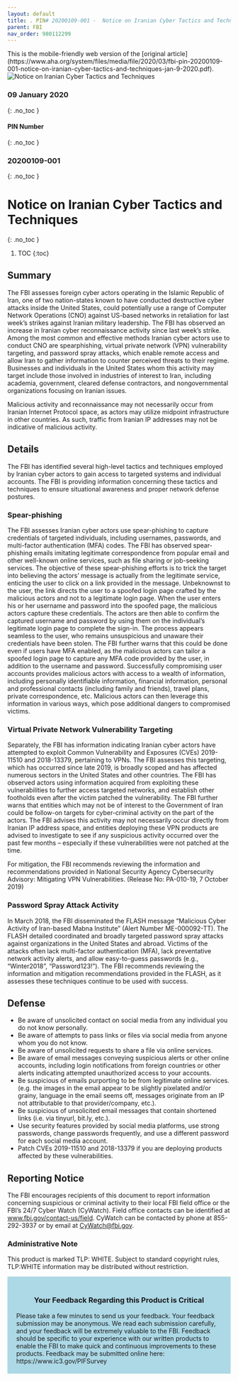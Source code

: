 ```yaml
---
layout: default
title: . PIN# 20200109-001 -  Notice on Iranian Cyber Tactics and Techniques 
parent: FBI 
nav_order: 980112299 
---
```

<style>
.dont-break-out {
  /* These are technically the same, but use both */
  overflow-wrap: break-word;
  word-wrap: break-word;

  -ms-word-break: break-all;
  /* This is the dangerous one in WebKit, as it breaks things wherever */
  word-break: break-all;
  /* Instead use this non-standard one: */
  word-break: break-word;
}
</style>

<div class="dont-break-out" markdown="1">
This is the mobile-friendly web version of the [original article](https://www.aha.org/system/files/media/file/2020/03/fbi-pin-20200109-001-notice-on-iranian-cyber-tactics-and-techniques-jan-9-2020.pdf).

<img src="https://statics.bsafes.com/images/publications/fbi-pin-20200109-001-notice-on-iranian-cyber-tactics-and-techniques-jan-9-2020.png" alt="Notice on Iranian Cyber Tactics and Techniques" style="display:block; margin:0 auto">

### 09 January 2020
{: .no_toc }
#### PIN Number
{: .no_toc }
### 20200109-001
{: .no_toc }  
# Notice on Iranian Cyber Tactics and Techniques 
{: .no_toc }

1. TOC
{:toc}

## Summary
The FBI assesses foreign cyber actors operating in the Islamic Republic of Iran, one of two nation-states known to have conducted destructive cyber attacks inside the United States, could potentially use a range of Computer Network Operations (CNO) against US-based networks in retaliation for last week’s strikes against Iranian military leadership.  The FBI has observed an increase in Iranian cyber reconnaissance activity since last week’s strike. Among the most common and effective methods Iranian cyber actors use to conduct CNO are spearphishing, virtual private network (VPN) vulnerability targeting, and password spray attacks, which enable remote access and allow Iran to gather information to counter perceived threats to their regime.  Businesses and individuals in the United States whom this activity may target include those involved in industries of interest to Iran, including academia, government, cleared defense contractors, and nongovernmental organizations focusing on Iranian issues.  

Malicious activity and reconnaissance may not necessarily occur from Iranian Internet Protocol
space, as actors may utilize midpoint infrastructure in other countries. As such, traffic from
Iranian IP addresses may not be indicative of malicious activity.  

## Details
The FBI has identified several high-level tactics and techniques employed by Iranian cyber
actors to gain access to targeted systems and individual accounts. The FBI is providing
information concerning these tactics and techniques to ensure situational awareness and
proper network defense postures.

### Spear-phishing
The FBI assesses Iranian cyber actors use spear-phishing to capture credentials of targeted
individuals, including usernames, passwords, and multi-factor authentication (MFA) codes. The
FBI has observed spear-phishing emails imitating legitimate correspondence from popular email
and other well-known online services, such as file sharing or job-seeking services. The objective
of these spear-phishing efforts is to trick the target into believing the actors’ message is actually
from the legitimate service, enticing the user to click on a link provided in the message.
Unbeknownst to the user, the link directs the user to a spoofed login page crafted by the
malicious actors and not to a legitimate login page. When the user enters his or her username
and password into the spoofed page, the malicious actors capture these credentials. The actors
are then able to confirm the captured username and password by using them on the
individual’s legitimate login page to complete the sign-in. The process appears seamless to the
user, who remains unsuspicious and unaware their credentials have been stolen. The FBI
further warns that this could be done even if users have MFA enabled, as the malicious actors
can tailor a spoofed login page to capture any MFA code provided by the user, in addition to
the username and password. Successfully compromising user accounts provides malicious
actors with access to a wealth of information, including personally identifiable information,
financial information, personal and professional contacts (including family and friends), travel
plans, private correspondence, etc. Malicious actors can then leverage this information in
various ways, which pose additional dangers to compromised victims.

### Virtual Private Network Vulnerability Targeting
Separately, the FBI has information indicating Iranian cyber actors have attempted to exploit
Common Vulnerability and Exposures (CVEs) 2019-11510 and 2018-13379, pertaining to VPNs.
The FBI assesses this targeting, which has occurred since late 2019, is broadly scoped and has
affected numerous sectors in the United States and other countries. The FBI has observed
actors using information acquired from exploiting these vulnerabilities to further access
targeted networks, and establish other footholds even after the victim patched the
vulnerability. The FBI further warns that entities which may not be of interest to the
Government of Iran could be follow-on targets for cyber-criminal activity on the part of the
actors. The FBI advises this activity may not necessarily occur directly from Iranian IP address
space, and entities deploying these VPN products are advised to investigate to see if any
suspicious activity occurred over the past few months – especially if these vulnerabilities were
not patched at the time.  

For mitigation, the FBI recommends reviewing the information and recommendations provided
in National Security Agency Cybersecurity Advisory: Mitigating VPN Vulnerabilities. (Release No:
PA-010-19, 7 October 2019)  

### Password Spray Attack Activity
In March 2018, the FBI disseminated the FLASH message “Malicious Cyber Activity of Iran-based
Mabna Institute” (Alert Number ME-000092-TT). The FLASH detailed coordinated and broadly
targeted password spray attacks against organizations in the United States and abroad. Victims
of the attacks often lack multi-factor authentication (MFA), lack preventative network activity
alerts, and allow easy-to-guess passwords (e.g., “Winter2018”, “Password123!”). The FBI
recommends reviewing the information and mitigation recommendations provided in the
FLASH, as it assesses these techniques continue to be used with success.  

## Defense
* Be aware of unsolicited contact on social media from any individual you do not know
personally.
* Be aware of attempts to pass links or files via social media from anyone whom you do
not know.
* Be aware of unsolicited requests to share a file via online services.
* Be aware of email messages conveying suspicious alerts or other online accounts,
including login notifications from foreign countries or other alerts indicating attempted
unauthorized access to your accounts.
* Be suspicious of emails purporting to be from legitimate online services. (e.g. the images
in the email appear to be slightly pixelated and/or grainy, language in the email seems
off, messages originate from an IP not attributable to that provider/company, etc.).
* Be suspicious of unsolicited email messages that contain shortened links (i.e. via tinyurl,
bit.ly, etc.).
* Use security features provided by social media platforms, use strong passwords, change
passwords frequently, and use a different password for each social media account.
* Patch CVEs 2019-11510 and 2018-13379 if you are deploying products affected by these
vulnerabilities.

## Reporting Notice
The FBI encourages recipients of this document to report information concerning suspicious or
criminal activity to their local FBI field office or the FBI’s 24/7 Cyber Watch (CyWatch). Field
office contacts can be identified at www.fbi.gov/contact-us/field. CyWatch can be contacted by
phone at 855-292-3937 or by email at CyWatch@fbi.gov.   

### Administrative Note 
This product is marked TLP: WHITE. Subject to standard copyright rules, TLP:WHITE information
may be distributed without restriction.  

<div style="background-color:lightblue; padding:20px" markdown="1"> 
<h3 style="text-align:center">Your Feedback Regarding this Product is Critical</h3>
Please take a few minutes to send us your feedback. Your feedback
submission may be anonymous. We read each submission carefully, and your
feedback will be extremely valuable to the FBI. Feedback should be specific to
your experience with our written products to enable the FBI to make quick
and continuous improvements to these products. Feedback may be
submitted online here: https://www.ic3.gov/PIFSurvey
</div>
</div>
